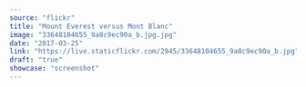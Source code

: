 ```yaml
---
source: "flickr"
title: "Mount Everest versus Mont Blanc"
image: "33648104655_9a8c9ec90a_b.jpg.jpg"
date: "2017-03-25"
link: "https://live.staticflickr.com/2945/33648104655_9a8c9ec90a_b.jpg"
draft: "true"
showcase: "screenshot"
---
```

